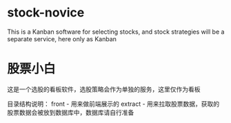 # stock-novice
This is a Kanban software for selecting stocks, and stock strategies will be a separate service, here only as Kanban


# 股票小白
这是一个选股的看板软件，选股策略会作为单独的服务，这里仅作为看板

目录结构说明：
front - 用来做前端展示的
extract - 用来拉取股票数据，获取的股票数据会被放到数据库中，数据库请自行准备
